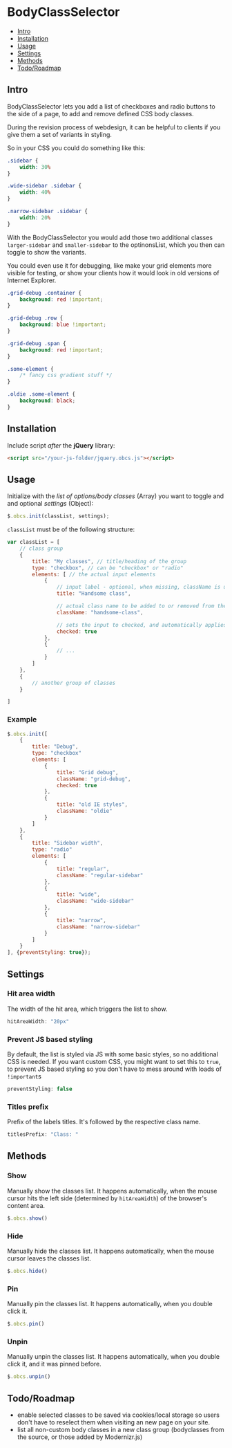 BodyClassSelector
=================

* [Intro](#intro)
* [Installation](#installation)
* [Usage](#usage)
* [Settings](#settings)
* [Methods](#methods)
* [Todo/Roadmap](#todoroadmap)

## Intro

BodyClassSelector lets you add a list of checkboxes and radio buttons to the side of a page, to add and remove defined CSS body classes.

During the revision process of webdesign, it can be helpful to clients if you give them a set of variants in styling.

So in your CSS you could do something like this:

```css
.sidebar {
	width: 30%
}

.wide-sidebar .sidebar {
	width: 40%
}

.narrow-sidebar .sidebar {
	width: 20%
}
```

With the BodyClassSelector you would add those two additional classes ```larger-sidebar``` and ```smaller-sidebar``` to the optinonsList, which you then can toggle to show the variants.

You could even use it for debugging, like make your grid elements more visible for testing, or show your clients how it would look in old versions of Internet Explorer.

```css
.grid-debug .container {
	background: red !important;
}

.grid-debug .row {
	background: blue !important;
}

.grid-debug .span {
	background: red !important;
}

.some-element {
	/* fancy css gradient stuff */
}

.oldie .some-element {
	background: black;
}
```

## Installation

Include script *after* the **jQuery** library:

```html
<script src="/your-js-folder/jquery.obcs.js"></script>
```

## Usage

Initialize with the *list of options/body classes* (Array) you want to toggle and and optional *settings* (Object):

```javascript
$.obcs.init(classList, settings);
```

```classList``` must be of the following structure:

```javascript
var classList = [
	// class group
	{
		title: "My classes", // title/heading of the group
		type: "checkbox", // can be "checkbox" or "radio"
		elements: [ // the actual input elements
			{
				// input label - optional, when missing, className is used
				title: "Handsome class",

				// actual class name to be added to or removed from the body
				className: "handsome-class",

				// sets the input to checked, and automatically applies this class to the body
				checked: true
			},
			{
				// ...
			}
		]
	},
	{
		// another group of classes
	}

]
```

### Example

```javascript
$.obcs.init([
	{
		title: "Debug",
		type: "checkbox"
		elements: [
			{
				title: "Grid debug",
				className: "grid-debug",
				checked: true
			},
			{
				title: "old IE styles",
				className: "oldie"
			}
		]
	},
	{
		title: "Sidebar width",
		type: "radio"
		elements: [
			{
				title: "regular",
				className: "regular-sidebar"
			},
			{
				title: "wide",
				className: "wide-sidebar"
			},
			{
				title: "narrow",
				className: "narrow-sidebar"
			}
		]
	}
], {preventStyling: true});
```

## Settings

### Hit area width

The width of the hit area, which triggers the list to show.

```javascript
hitAreaWidth: "20px"
```

### Prevent JS based styling

By default, the list is styled via JS with some basic styles, so no additional CSS is needed. If you want custom CSS, you might want to set this to ```true```, to prevent JS based styling so you don't have to mess around with loads of ```!important```s

```javascript
preventStyling: false
```

### Titles prefix

Prefix of the labels titles. It's followed by the respective class name.

```javascript
titlesPrefix: "Class: "
```


## Methods

### Show

Manually show the classes list. It happens automatically, when the mouse cursor hits the left side (determined by ```hitAreaWidth```) of the browser's content area.

```javascript
$.obcs.show()
```

### Hide

Manually hide the classes list. It happens automatically, when the mouse cursor leaves the classes list.

```javascript
$.obcs.hide()
```

### Pin

Manually pin the classes list. It happens automatically, when you double click it.

```javascript
$.obcs.pin()
```

### Unpin

Manually unpin the classes list. It happens automatically, when you double click it, and it was pinned before.

```javascript
$.obcs.unpin()
```

## Todo/Roadmap

* enable selected classes to be saved via cookies/local storage so users don't have to reselect them when visiting an new page on your site.
* list all non-custom body classes in a new class group (bodyclasses from the source, or those added by Modernizr.js)

